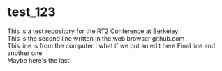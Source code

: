 # test_123
This is a test repository for the RT2 Conference at Berkeley  
This is the second line written in the web browser github.com  
This line is from the computer | what if we put an edit here
Final line and another one  
Maybe here's the last  